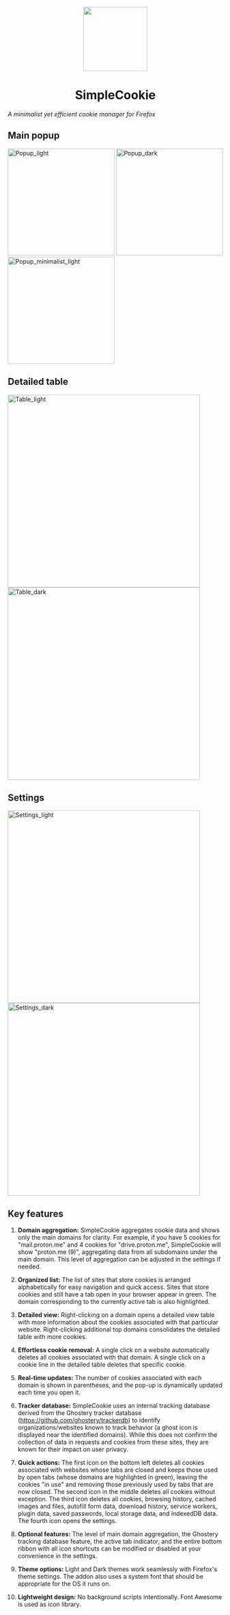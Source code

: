<p align="center">
<img width="150" src=https://github.com/mickaphd/SimpleCookie/assets/25211018/64489133-ecae-435e-92d4-53cc79c9302c)>
</p>

<h1 align="center">SimpleCookie</h1></p>
<i>A minimalist yet efficient cookie manager for Firefox</i>

<h2>Main popup</h2>

<img width="250" alt="Popup_light" src="https://github.com/mickaphd/SimpleCookie/assets/25211018/4706708f-e71b-4b29-ba69-82b1cf63453a">
<img width="250" alt="Popup_dark" src="https://github.com/mickaphd/SimpleCookie/assets/25211018/7c45379e-021d-4f40-b583-b0de3376db16">
<img width="250" alt="Popup_minimalist_light" src="https://github.com/mickaphd/SimpleCookie/assets/25211018/ff0510af-b12f-464b-82b8-4edfe841a9ea">

<h2>Detailed table</h2>

<img width="450" alt="Table_light" src="https://github.com/user-attachments/assets/e492fa47-4ac9-4067-a8a2-0c30db462e6b">
<img width="450" alt="Table_dark" src="https://github.com/user-attachments/assets/9ce272ff-9366-4a4f-9837-18bd9f75a903">

<h2>Settings</h2>

<img width="450" alt="Settings_light" src="https://github.com/user-attachments/assets/d1fd2632-1305-49c9-90b5-c6ec0ab40607">
<img width="450" alt="Settings_dark" src="https://github.com/user-attachments/assets/ceb7a0f8-aac3-48bf-a6f7-87cfae167c70">

<h2>Key features</h2>

1. <b>Domain aggregation:</b> SimpleCookie aggregates cookie data and shows only the main domains for clarity. For example, if you have 5 cookies for "mail.proton.me" and 4 cookies for "drive.proton.me", SimpleCookie will show "proton.me (9)", aggregating data from all subdomains under the main domain. This level of aggregation can be adjusted in the settings if needed.

1. <b>Organized list:</b> The list of sites that store cookies is arranged alphabetically for easy navigation and quick access. Sites that store cookies and still have a tab open in your browser appear in green. The domain corresponding to the currently active tab is also highlighted.

1. <b>Detailed view:</b> Right-clicking on a domain opens a detailed view table with more information about the cookies associated with that particular website. Right-clicking additional top domains consolidates the detailed table with more cookies.

1. <b>Effortless cookie removal:</b> A single click on a website automatically deletes all cookies associated with that domain. A single click on a cookie line in the detailed table deletes that specific cookie. 

1. <b>Real-time updates:</b> The number of cookies associated with each domain is shown in parentheses, and the pop-up is dynamically updated each time you open it.

1. <b>Tracker database:</b> SimpleCookie uses an internal tracking database derived from the Ghostery tracker database (https://github.com/ghostery/trackerdb) to identify organizations/websites known to track behavior (a ghost icon is displayed near the identified domains). While this does not confirm the collection of data in requests and cookies from these sites, they are known for their impact on user privacy.

1. <b>Quick actions:</b> The first icon on the bottom left deletes all cookies associated with websites whose tabs are closed and keeps those used by open tabs (whose domains are highlighted in green), leaving the cookies "in use" and removing those previously used by tabs that are now closed. The second icon in the middle deletes all cookies without exception. The third icon deletes all cookies, browsing history, cached images and files, autofill form data, download history, service workers, plugin data, saved passwords, local storage data, and indexedDB data. The fourth icon opens the settings.

1. <b>Optional features:</b> The level of main domain aggregation, the Ghostery tracking database feature, the active tab indicator, and the entire bottom ribbon with all icon shortcuts can be modified or disabled at your convenience in the settings.

1. <b>Theme options:</b> Light and Dark themes work seamlessly with Firefox's theme settings. The addon also uses a system font that should be appropriate for the OS it runs on.

1. <b>Lightweight design:</b> No background scripts intentionally. Font Awesome is used as icon library.
